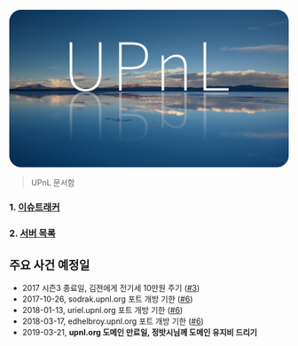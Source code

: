 <p align=center>
  <img width=600 alt="UPnL" src="res/upnl.jpg">
</p>

> UPnL 문서함

### 1. [이슈트래커](https://github.com/upnl/issues/issues)
### 2. [서버 목록](server.md)

주요 사건 예정일
--------
- 2017 시즌3 종료일, 김젼에게 전기세 10만원 주기 ([#3])
- 2017-10-26, sodrak.upnl.org 포트 개방 기한 ([#6])
- 2018-01-13, uriel.upnl.org 포트 개방 기한 ([#6])
- 2018-03-17, edhelbroy.upnl.org 포트 개방 기한 ([#6])
- 2019-03-21, **upnl.org 도메인 만료일, 정밧시님께 도메인 유지비 드리기**

[#3]: https://github.com/upnl/work/issues/3
[#6]: https://github.com/upnl/work/issues/6
